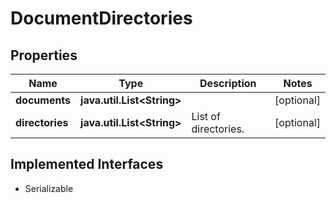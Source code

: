 

# DocumentDirectories


## Properties

Name | Type | Description | Notes
------------ | ------------- | ------------- | -------------
**documents** | **java.util.List&lt;String&gt;** |  |  [optional]
**directories** | **java.util.List&lt;String&gt;** | List of directories. |  [optional]


## Implemented Interfaces

* Serializable


